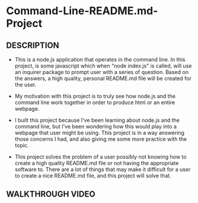 # Command-Line-README.md-Project

## DESCRIPTION 
- This is a node.js application that operates in the command line. In this project, is some javascript which when "node index.js" is called, will use an inquirer package 
  to prompt user with a series of question. Based on the answers, a high quality, personal README.md file will be created for the user.

- My motivation with this project is to truly see how node.js and the command line work together in order to produce html or an entire webpage.

- I built this project because I've been learning about node.js and the command line, but I've been wondering how this would play into a webpage that user might be using.
  This project is in a way answering those concerns I had, and also giving me some more practice with the topic.

- This project solves the problem of a user possibly not knowing how to create a high quality README.md file or not having the appropriate software to. There are a lot of things
  that may make it difficult for a user to create a nice README.md file, and this project will solve that.

## WALKTHROUGH VIDEO

  


